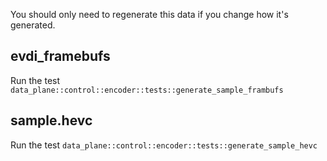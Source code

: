 You should only need to regenerate this data if you change how it's generated.

## evdi_framebufs
Run the test `data_plane::control::encoder::tests::generate_sample_frambufs`

## sample.hevc
Run the test `data_plane::control::encoder::tests::generate_sample_hevc`
